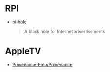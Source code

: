 # RPI

* [pi-hole](https://github.com/pi-hole/pi-hole)
  > A black hole for Internet advertisements

# AppleTV

* [Provenance-Emu/Provenance](https://github.com/Provenance-Emu/Provenance)
